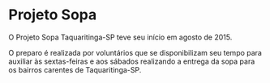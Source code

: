 # Projeto Sopa

O Projeto Sopa Taquaritinga-SP teve seu início em agosto de 2015. 

O preparo é realizada por voluntários que se disponibilizam seu tempo para auxiliar às sextas-feiras e aos sábados realizando a entrega da sopa para os bairros carentes de Taquaritinga-SP.
